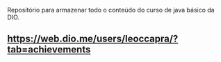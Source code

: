 Repositório para armazenar todo o conteúdo do curso de java básico da DIO.

## https://web.dio.me/users/leoccapra/?tab=achievements